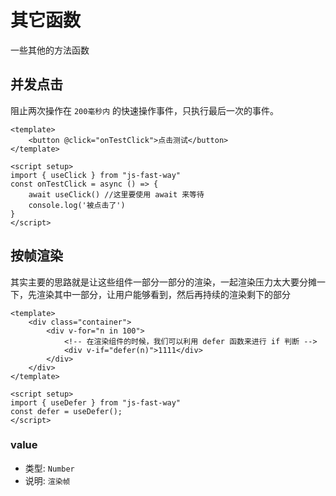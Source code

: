 # 其它函数

一些其他的方法函数

## 并发点击 <Badge type="warning" text="V0.4.7" />

阻止两次操作在 `200毫秒内` 的快速操作事件，只执行最后一次的事件。

```vue
<template>
    <button @click="onTestClick">点击测试</button>
</template>

<script setup>
import { useClick } from "js-fast-way"
const onTestClick = async () => {
    await useClick() //这里要使用 await 来等待
    console.log('被点击了')
}
</script>
```


## 按帧渲染 <Badge type="warning" text="V0.4.7" />

其实主要的思路就是让这些组件一部分一部分的渲染，一起渲染压力太大要分摊一下，先渲染其中一部分，让用户能够看到，然后再持续的渲染剩下的部分

```vue
<template>
    <div class="container">
        <div v-for="n in 100">
            <!-- 在渲染组件的时候，我们可以利用 defer 函数来进行 if 判断 -->
            <div v-if="defer(n)">1111</div>
        </div>
    </div>
</template>

<script setup>
import { useDefer } from "js-fast-way"
const defer = useDefer();
</script>
```

### value

- 类型: `Number`
- 说明: `渲染帧`
